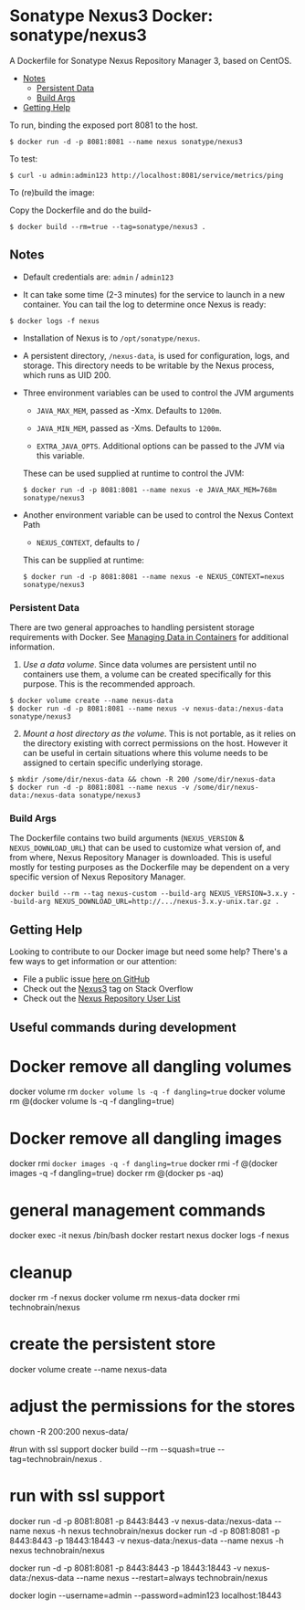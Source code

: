 # Sonatype Nexus3 Docker: sonatype/nexus3

A Dockerfile for Sonatype Nexus Repository Manager 3, based on CentOS.

* [Notes](#notes)
  * [Persistent Data](#persistent-data)
  * [Build Args](#build-args)
* [Getting Help](#getting-help)

To run, binding the exposed port 8081 to the host.

```
$ docker run -d -p 8081:8081 --name nexus sonatype/nexus3
```

To test:

```
$ curl -u admin:admin123 http://localhost:8081/service/metrics/ping
```

To (re)build the image:

Copy the Dockerfile and do the build-

```
$ docker build --rm=true --tag=sonatype/nexus3 .
```

## Notes

* Default credentials are: `admin` / `admin123`

* It can take some time (2-3 minutes) for the service to launch in a
new container.  You can tail the log to determine once Nexus is ready:

```
$ docker logs -f nexus
```

* Installation of Nexus is to `/opt/sonatype/nexus`.  

* A persistent directory, `/nexus-data`, is used for configuration,
logs, and storage. This directory needs to be writable by the Nexus
process, which runs as UID 200.

* Three environment variables can be used to control the JVM arguments

  * `JAVA_MAX_MEM`, passed as -Xmx.  Defaults to `1200m`.

  * `JAVA_MIN_MEM`, passed as -Xms.  Defaults to `1200m`.

  * `EXTRA_JAVA_OPTS`.  Additional options can be passed to the JVM via
  this variable.

  These can be used supplied at runtime to control the JVM:

  ```
  $ docker run -d -p 8081:8081 --name nexus -e JAVA_MAX_MEM=768m sonatype/nexus3
  ```

* Another environment variable can be used to control the Nexus Context Path

  * `NEXUS_CONTEXT`, defaults to /

  This can be supplied at runtime:

  ```
  $ docker run -d -p 8081:8081 --name nexus -e NEXUS_CONTEXT=nexus sonatype/nexus3
  ```

### Persistent Data

There are two general approaches to handling persistent storage requirements
with Docker. See [Managing Data in Containers](https://docs.docker.com/engine/tutorials/dockervolumes/)
for additional information.

  1. *Use a data volume*.  Since data volumes are persistent
  until no containers use them, a volume can be created specifically for
  this purpose.  This is the recommended approach.  

  ```
  $ docker volume create --name nexus-data
  $ docker run -d -p 8081:8081 --name nexus -v nexus-data:/nexus-data sonatype/nexus3
  ```

  2. *Mount a host directory as the volume*.  This is not portable, as it
  relies on the directory existing with correct permissions on the host.
  However it can be useful in certain situations where this volume needs
  to be assigned to certain specific underlying storage.  

  ```
  $ mkdir /some/dir/nexus-data && chown -R 200 /some/dir/nexus-data
  $ docker run -d -p 8081:8081 --name nexus -v /some/dir/nexus-data:/nexus-data sonatype/nexus3
  ```

### Build Args

The Dockerfile contains two build arguments (`NEXUS_VERSION` & `NEXUS_DOWNLOAD_URL`) that can be used to customize what
version of, and from where, Nexus Repository Manager is downloaded. This is useful mostly for testing purposes as the
Dockerfile may be dependent on a very specific version of Nexus Repository Manager.

```
docker build --rm --tag nexus-custom --build-arg NEXUS_VERSION=3.x.y --build-arg NEXUS_DOWNLOAD_URL=http://.../nexus-3.x.y-unix.tar.gz .
```

## Getting Help

Looking to contribute to our Docker image but need some help? There's a few ways to get information or our attention:

* File a public issue [here on GitHub](https://github.com/sonatype/docker-nexus3/issues)
* Check out the [Nexus3](http://stackoverflow.com/questions/tagged/nexus3) tag on Stack Overflow
* Check out the [Nexus Repository User List](https://groups.google.com/a/glists.sonatype.com/forum/?hl=en#!forum/nexus-users)

##  Useful commands during development

# Docker remove all dangling volumes
docker volume rm `docker volume ls -q -f dangling=true`
docker volume rm @(docker volume ls -q -f dangling=true)

# Docker remove all dangling images
docker rmi `docker images -q -f dangling=true`
docker rmi -f @(docker images -q -f dangling=true)
docker rm @(docker ps -aq)


# general management commands
docker exec -it nexus /bin/bash
docker restart nexus
docker logs -f nexus

# cleanup
docker rm -f nexus
docker volume rm nexus-data
docker rmi technobrain/nexus

# create the persistent store
docker volume create --name nexus-data

# adjust the permissions for the stores
chown -R 200:200 nexus-data/

#run with  ssl support
docker build --rm --squash=true --tag=technobrain/nexus .

# run with ssl support
docker run -d -p 8081:8081 -p 8443:8443 -v nexus-data:/nexus-data --name nexus -h nexus technobrain/nexus
docker run -d -p 8081:8081 -p 8443:8443 -p 18443:18443 -v nexus-data:/nexus-data --name nexus -h nexus technobrain/nexus


docker run -d -p 8081:8081 -p 8443:8443 -p 18443:18443 -v nexus-data:/nexus-data --name nexus --restart=always technobrain/nexus


docker login --username=admin --password=admin123 localhost:18443
